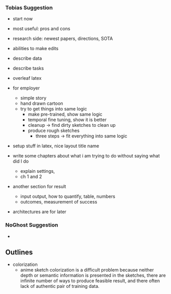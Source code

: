 ### Tobias Suggestion

- start now



- most useful: pros and cons
- research side: newest papers, directions, SOTA
- abilities to make edits



- describe data
- describe tasks
- overleaf latex



- for employer
  - simple story
  - hand drawn cartoon
  - try to get things into same logic
    - make pre-trained, show same logic
    - temporal fine tuning, show it is better
    - cleanup -> find dirty sketches to clean up
    - produce rough sketches
      - three steps -> fit everything into same logic



- setup stuff in latex, nice layout title name
- write some chapters about what i am trying to do without saying what did I do
  - explain settings, 
  - ch 1 and 2

- another section for result
  - input output, how to quantify, table, numbers
  - outcomes, measurement of success
- architectures are for later

### NoGhost Suggestion

- 







## Outlines

- colorization
  - anime sketch colorization is a difficult problem because neither depth or semantic information is presented in the sketches, there are infinite number of ways to produce feasible result, and there often lack of authentic pair of training data.